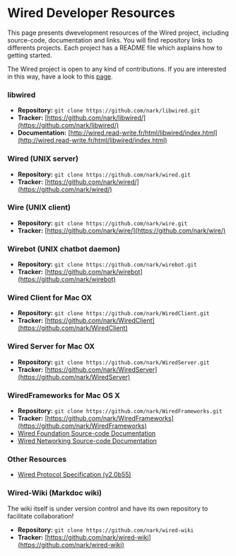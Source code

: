 # Wired Developer Resources

This page presents dwevelopment resources of the Wired project, including source-code, documentation and links. You will find repository links to differents projects. Each project has a README file which axplains how to getting started.

The Wired project is open to any kind of contributions. If you are interested in this way, have a look to this [page](/contribute.html).

### libwired

* **Repository:** `git clone https://github.com/nark/libwired.git`
* **Tracker:** [https://github.com/nark/libwired/](https://github.com/nark/libwired/)
* **Documentation:** [http://wired.read-write.fr/html/libwired/index.html](http://wired.read-write.fr/html/libwired/index.html)


### Wired (UNIX server)

* **Repository:** `git clone https://github.com/nark/wired.git`
* **Tracker:** [https://github.com/nark/wired/](https://github.com/nark/wired/)


### Wire (UNIX client)

* **Repository:** `git clone https://github.com/nark/wire.git`
* **Tracker:** [https://github.com/nark/wire/](https://github.com/nark/wire/)


### Wirebot (UNIX chatbot daemon)

* **Repository:** `git clone https://github.com/nark/wirebot.git`
* **Tracker:** [https://github.com/nark/wirebot](https://github.com/nark/wirebot)


### Wired Client for Mac OX

* **Repository:** `git clone https://github.com/nark/WiredClient.git`
* **Tracker:** [https://github.com/nark/WiredClient](https://github.com/nark/WiredClient)


### Wired Server for Mac OX

* **Repository:** `git clone https://github.com/nark/WiredServer.git`
* **Tracker:** [https://github.com/nark/WiredServer](https://github.com/nark/WiredServer)


### WiredFrameworks for Mac OS X

* **Repository:** `git clone https://github.com/nark/WiredFrameworks.git`
* **Tracker:** [https://github.com/nark/WiredFrameworks](https://github.com/nark/WiredFrameworks)
* [Wired Foundation Source-code Documentation](http://wired.read-write.fr/html/WiredFoundation/index.html)
* [Wired Networking Source-code Documentation](http://wired.read-write.fr/html/WiredNetworking/index.html)


### Other Resources

* [Wired Protocol Specification (v2.0b55)](http://wired.read-write.fr/html/wired.html)


### Wired-Wiki (Markdoc wiki)

The wiki itself is under version control and have its own repository to facilitate collaboration!

* **Repository:** `git clone https://github.com/nark/wired-wiki`
* **Tracker:** [https://github.com/nark/wired-wiki](https://github.com/nark/wired-wiki)
